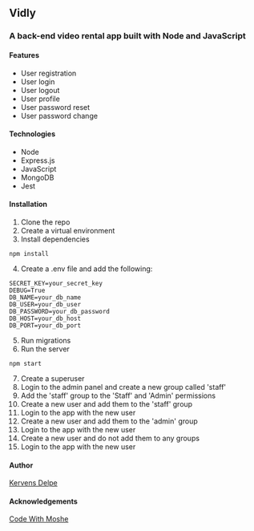 ## Vidly

### A back-end video rental app built with Node and JavaScript

#### Features

- User registration
- User login
- User logout
- User profile
- User password reset
- User password change

#### Technologies

- Node
- Express.js
- JavaScript
- MongoDB
- Jest

#### Installation

1. Clone the repo
2. Create a virtual environment
3. Install dependencies

```
npm install
```

4. Create a .env file and add the following:

```
SECRET_KEY=your_secret_key
DEBUG=True
DB_NAME=your_db_name
DB_USER=your_db_user
DB_PASSWORD=your_db_password
DB_HOST=your_db_host
DB_PORT=your_db_port
```

5. Run migrations
6. Run the server

```
npm start
```

7. Create a superuser
8. Login to the admin panel and create a new group called 'staff'
9. Add the 'staff' group to the 'Staff' and 'Admin' permissions
10. Create a new user and add them to the 'staff' group
11. Login to the app with the new user
12. Create a new user and add them to the 'admin' group
13. Login to the app with the new user
14. Create a new user and do not add them to any groups
15. Login to the app with the new user

#### Author

[Kervens Delpe](https://www.linkedin.com/in/kervensdelpe/)

#### Acknowledgements

[Code With Moshe](https://codewithmosh.com/)
